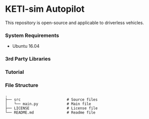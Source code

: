 # KETI-sim Autopilot

This repository is open-source and applicable to driverless vehicles.

### System Requirements
* Ubuntu 16.04

### 3rd Party Libraries

### Tutorial

### File Structure

    .
    ├── src                     # Source files
    │   └── main.py             # Main file
    ├── LICENSE                 # License file
    └── README.md               # Readme file
    